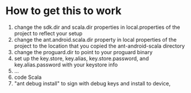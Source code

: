 How to get this to work
=======================

1. change the sdk.dir and scala.dir properties in local.properties of the project to reflect your setup
2. change the ant.android.scala.dir property in local properties of the project to the location that you copied the ant-android-scala directory
3. change the proguard.dir to point to your proguard binary
4. set up the key.store, key.alias, key.store.password, and key.alias.password with your keystore info
5. ... 
7. code Scala
8. "ant debug install" to sign with debug keys and install to device, 
 
